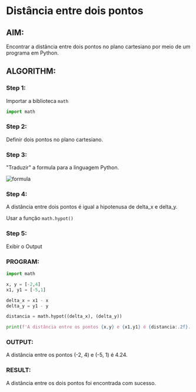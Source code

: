 # Distância entre dois pontos

## AIM:
Encontrar a distância entre dois pontos no plano cartesiano por meio de um programa em Python.

## ALGORITHM:
### Step 1: 
Importar a biblioteca `math`
```python
import math
```

### Step 2: 
Definir dois pontos no plano cartesiano.

### Step 3: 
"Traduzir" a formula para a linguagem Python.

![formula](/formula.JPG)

### Step 4: 
A distância entre dois pontos é igual a hipotenusa de delta_x e delta_y.

Usar a função `math.hypot()`

### Step 5: 
Exibir o Output 

### PROGRAM:
```python
import math

x, y = [-2,4]
x1, y1 = [-5,1]

delta_x = x1 - x
delta_y = y1 - y

distancia = math.hypot((delta_x), (delta_y))

print(f'A distância entre os pontos {x,y} e {x1,y1} é {distancia:.2f}.')
```

### OUTPUT:

A distância entre os pontos (-2, 4) e (-5, 1) é 4.24.

### RESULT:

A distância entre os dois pontos foi encontrada com sucesso.
